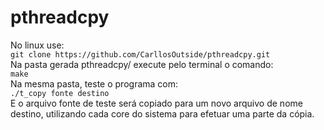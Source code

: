 # pthreadcpy
No linux use:<br>
`git clone https://github.com/CarllosOutside/pthreadcpy.git` <br>
Na pasta gerada pthreadcpy/ execute pelo terminal o comando: <br>
`make` <br>
Na mesma pasta, teste o programa com: <br>
`./t_copy fonte destino` <br>
E o arquivo fonte de teste será copiado para um novo arquivo de nome destino, utilizando cada core do sistema para efetuar uma parte da cópia.

